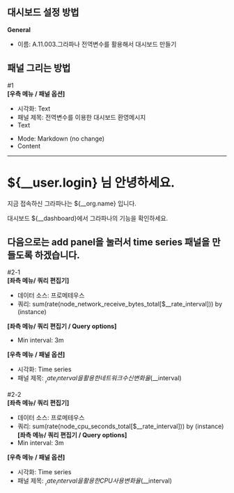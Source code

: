 ## 대시보드 설정 방법 
**General** 
* 이름: A.11.003.그라파나 전역변수를 활용해서 대시보드 만들기

## 패널 그리는 방법 
#1 <br/>
**[우측 메뉴 / 패널 옵션]**
* 시각화: Text
* 패널 제목: 전역변수를 이용한 대시보드 환영메시지
* Text 
 - Mode: Markdown (no change)
 - Content
 ---
 # ${__user.login} 님 안녕하세요.

지금 접속하신 그라파나는 ${__org.name} 입니다.

대시보드 ${__dashboard}에서 그라파나의 기능을 확인하세요.

다음으로는 add panel을 눌러서 time series 패널을 만들도록 하겠습니다.
---  

#2-1 <br/>
**[좌측 메뉴/ 쿼리 편집기]** 
* 데이터 소스: 프로메테우스
* 쿼리: sum(rate(node_network_receive_bytes_total[$__rate_interval])) by (instance)

**[좌측 메뉴/ 쿼리 편집기 / Query options]**
* Min interval: 3m

**[우측 메뉴 / 패널 옵션]**
* 시각화: Time series
* 패널 제목: $__rate_interval을 활용한 네트워크 수신 변화율 ($__interval)

#2-2 <br/>
**[좌측 메뉴/ 쿼리 편집기]** 
* 데이터 소스: 프로메테우스
* 쿼리: sum(rate(node_cpu_seconds_total[$__rate_interval])) by (instance)
**[좌측 메뉴/ 쿼리 편집기 / Query options]**
* Min interval: 3m

**[우측 메뉴 / 패널 옵션]**
* 시각화: Time series
* 패널 제목: $__rate_interval을 활용한 CPU 사용 변화율 ($__interval)
